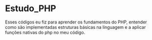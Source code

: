# Estudo_PHP
Esses códigos eu fiz para aprender os fundamentos do PHP, entender como são implementadas estruturas básicas na linguagem e a aplicar funções nativas do php no meu código.
